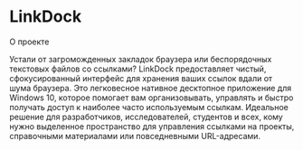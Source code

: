 # LinkDock
О проекте

Устали от загроможденных закладок браузера или беспорядочных текстовых файлов со ссылками? LinkDock предоставляет чистый, сфокусированный интерфейс для хранения ваших ссылок вдали от шума браузера.
Это легковесное нативное десктопное приложение для Windows 10, которое помогает вам организовывать, управлять и быстро получать доступ к наиболее часто используемым ссылкам. Идеальное решение для разработчиков, исследователей, студентов и всех, кому нужно выделенное пространство для управления ссылками на проекты, справочными материалами или повседневными URL-адресами.

